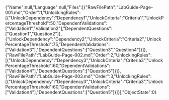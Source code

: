 {"Name":null,"Language":null,"Files":[{"RawFilePath":"LabGuide-Page-001.md","Order":1,"UnlockingRules":[{"UnlockDependency":"Dependency1","UnlockCriteria":"Criteria1","UnlockPercentageThreshold":50,"DependentValidations":["Validation1","Validation2"],"DependentQuestions":["Question1","Question2"]},{"UnlockDependency":"Dependency2","UnlockCriteria":"Criteria2","UnlockPercentageThreshold":75,"DependentValidations":["Validation3"],"DependentQuestions":["Question3","Question4"]}]},{"RawFilePath":"LabGuide-Page-002.md","Order":2,"UnlockingRules":[{"UnlockDependency":"Dependency3","UnlockCriteria":"Criteria3","UnlockPercentageThreshold":60,"DependentValidations":["Validation4"],"DependentQuestions":["Question5"]}]},{"RawFilePath":"LabGuide-Page-003.md","Order":3,"UnlockingRules":[{"UnlockDependency":"Dependency3","UnlockCriteria":"Criteria3","UnlockPercentageThreshold":60,"DependentValidations":["Validation4"],"DependentQuestions":["Question5"]}]}],"ObjectState":0}